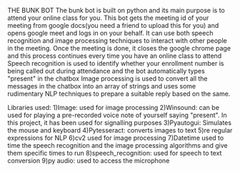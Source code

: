 THE BUNK BOT
The bunk bot is built on python and its main purpose is to attend your online class for you.
This bot gets the meeting id of your meeting from google docs(you need a friend to upload this for you) and opens google meet and logs in on your behalf.
It can use both speech recognition and image processing techniques to interact with other people in the meeting.
Once the meeting is done, it closes the google chrome page and this process continues every time you have an online class to attend 
Speech recognition is used to identify whether your enrollment number is being called out during attendance and the bot automatically types "present" in the chatbox
Image processing is used to convert all the messages in the chatbox into an array of strings and uses some rudimentary NLP techniques to prepare a suitable reply based on the same.

Libraries used:
1)Image:
used for image processing
2)Winsound:
can be used for playing a pre-recorded voice note of yourself saying "present". In this project, it has been used for signalling purposes
3)Pyautogui:
Simulates the mouse and keyboard
4)Pytesseract:
converts images to text
5)re
regular expressions for NLP
6)cv2
used for image processing
7)Datetime
used to time the speech recognition and the image processing algorithms and give them specific times to run 
8)speech_recognition:
used for speech to text conversion
9)py audio:
used to access the microphone
